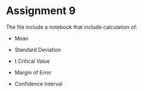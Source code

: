 # Assignment 9

The file include a notebook that include calculation of:

* Mean

* Standard Deviation

* t Critical Value

* Margin of Error

* Confidence Interval

